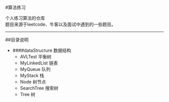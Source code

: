 #算法练习

个人练习算法的仓库<br>
题目来源于leetcode、牛客以及面试中遇到的一些题目。

---

##目录说明
* ####dataStructure 数据结构
    * AVLTest 平衡树
    * MyLinkedList 链表
    * MyQueue 队列
    * MyStack 栈
    * Node 树节点
    * SearchTree 搜索树
    * Tree 树


